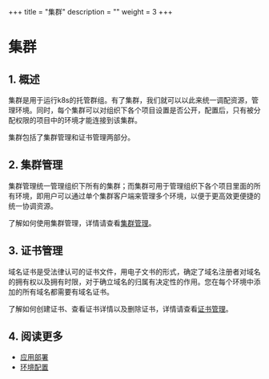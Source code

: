 +++
title = "集群"
description = ""
weight = 3
+++

# 集群

## 1. 概述

集群是用于运行k8s的托管群组。有了集群，我们就可以以此来统一调配资源，管理环境。同时，每个集群可以对组织下各个项目设置是否公开，配置后，只有被分配权限的项目中的环境才能连接到该集群。

集群包括了集群管理和证书管理两部分。


## 2. 集群管理

集群管理统一管理组织下所有的集群；而集群可用于管理组织下各个项目里面的所有环境，即用户可以通过单个集群客户端来管理多个环境，以便于更高效更便捷的统一协调资源。

了解如何使用集群管理，详情请查看[集群管理](./cluster-manage)。

## 3. 证书管理

域名证书是受法律认可的证书文件，用电子文书的形式，确定了域名注册者对域名的拥有权以及拥有时限，对于确立域名的归属有决定性的作用。您在每个环境中添加的所有域名都需要有域名证书。

了解如何创建证书、查看证书详情以及删除证书，详情请查看[证书管理](./certif-manage)。

## 4. 阅读更多

- [应用部署](../app-deploy)
- [环境配置](../env-config)